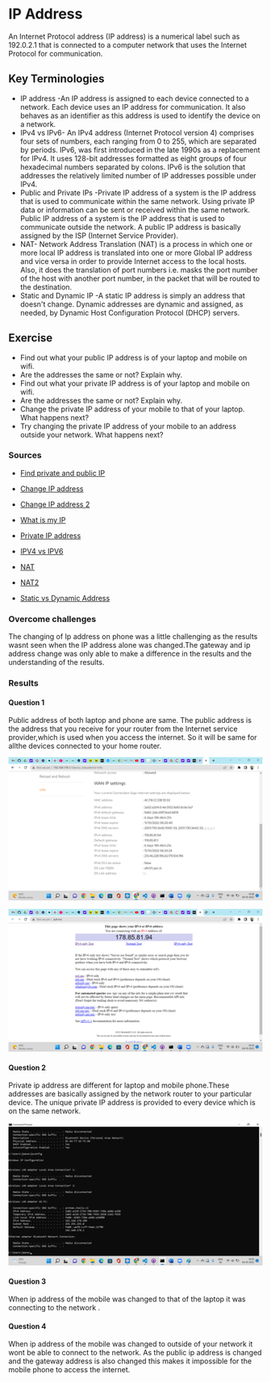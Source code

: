 # IP Address
An Internet Protocol address (IP address) is a numerical label such as 192.0.2.1 that is connected to a computer network that uses the Internet Protocol for communication.

## Key Terminologies
* IP address -An IP address is assigned to each device connected to a network. Each device uses an IP address for communication. It also behaves as an identifier as this address is used to identify the device on a network. 
* IPv4 vs IPv6-
    An IPv4 address (Internet Protocol version 4) comprises four sets of numbers, each ranging from 0 to 255, which are separated by periods.
    IPv6, was first introduced in the late 1990s as a replacement for IPv4. It uses 128-bit addresses formatted as eight groups of four hexadecimal numbers separated by colons. IPv6 is the solution that addresses the relatively limited number of IP addresses possible under IPv4.
* Public and Private IPs -Private IP address of a system is the IP address that is used to communicate within the same network. Using private IP data or information can be sent or received within the same network. Public IP address of a system is the IP address that is used to communicate outside the network. A public IP address is basically assigned by the ISP (Internet Service Provider). 
* NAT- Network Address Translation (NAT) is a process in which one or more local IP address is translated into one or more Global IP address and vice versa in order to provide Internet access to the local hosts. Also, it does the translation of port numbers i.e. masks the port number of the host with another port number, in the packet that will be routed to the destination.
* Static and Dynamic IP -A static IP address is simply an address that doesn't change. Dynamic addresses are dynamic and assigned, as needed, by Dynamic Host Configuration Protocol (DHCP) servers.




## Exercise 

- Find out what your public IP address is of your laptop and mobile on wifi.
- Are the addresses the same or not? Explain why.
- Find out what your private IP address is of your laptop and mobile on wifi.
- Are the addresses the same or not? Explain why.
- Change the private IP address of your mobile to that of your laptop. What happens next?
- Try changing the private IP address of your mobile to an address outside your network. What happens next?






### Sources

* [Find private and public IP](https://www.howtogeek.com/117371/how-to-find-your-computers-private-public-ip-addresses/)
* [Change IP address](https://www.purevpn.com/blog/change-ip-address-android-devices/)
* [Change IP address 2](https://www.makeuseof.com/tag/find-ip-address-mobile-smartphone/)

* [What is my IP](https://www.whatismyip.com/)

* [Private IP address](https://www.geeksforgeeks.org/private-ip-addresses-in-networking/)
* [IPV4 vs IPV6](https://www.avast.com/c-ipv4-vs-ipv6-addresses)
* [NAT](https://www.geeksforgeeks.org/network-address-translation-nat/)
* [NAT2](https://www.educba.com/what-is-nat/)
* [Static vs Dynamic Address](https://www.avast.com/c-static-vs-dynamic-ip-addresses)


### Overcome challenges
 The changing of Ip address on phone was a little challenging as the results wasnt seen when the IP address alone was changed.The gateway and ip address change was only able to make a difference in the results and the understanding of the results.

 ### Results

#### Question 1

Public address of both laptop and phone are same. The public address is the address that you receive for your router from the Internet service provider,which is used when you access the internet. So it will be same for allthe devices connected to your home router.

![Public ip address](../00_includes/Networking/NTW05/publicip.png)

![Public ip address](../00_includes/Networking/NTW05/publiciplaptop.png)

#### Question 2

Private ip address are different for laptop and mobile phone.These addresses are basically assigned by the network router to your particular device. The unique private IP address is provided to every device which is on the same network.

![private ip address](../00_includes/Networking/NTW05/privateiplaptop.png)

#### Question 3

When ip address of the mobile was changed to that of the laptop it was connecting to the network .

#### Question 4

When ip address of the mobile was changed to outside of your network it wont be able to connect to the network. As the public ip address is changed and the gateway address is also changed this makes it impossible for the mobile phone to access the internet.

